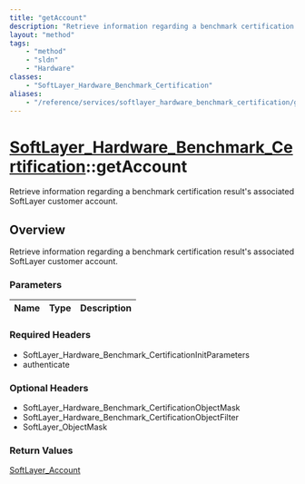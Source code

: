 ```yaml
---
title: "getAccount"
description: "Retrieve information regarding a benchmark certification result's associated SoftLayer customer account."
layout: "method"
tags:
    - "method"
    - "sldn"
    - "Hardware"
classes:
    - "SoftLayer_Hardware_Benchmark_Certification"
aliases:
    - "/reference/services/softlayer_hardware_benchmark_certification/getAccount"
---
```

# [SoftLayer_Hardware_Benchmark_Certification](/reference/services/SoftLayer_Hardware_Benchmark_Certification)::getAccount

Retrieve information regarding a benchmark certification result's associated SoftLayer customer account.


## Overview 
Retrieve information regarding a benchmark certification result's associated SoftLayer customer account.

### Parameters 
|Name | Type | Description |
| --- | --- | --- |


### Required Headers
* SoftLayer_Hardware_Benchmark_CertificationInitParameters
* authenticate

### Optional Headers
* SoftLayer_Hardware_Benchmark_CertificationObjectMask
* SoftLayer_Hardware_Benchmark_CertificationObjectFilter
* SoftLayer_ObjectMask

### Return Values
<a href='/reference/datatypes/SoftLayer_Account'>SoftLayer_Account </a>

